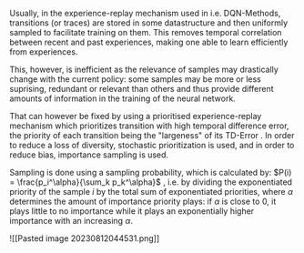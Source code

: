 Usually, in the experience-replay mechanism used in i.e. DQN-Methods, transitions (or traces) are stored in some datastructure and then uniformly sampled to facilitate training on them. 
This removes temporal correlation between recent and past experiences, making one able to learn efficiently from experiences.

This, however, is inefficient as the relevance of samples may drastically change with the current policy: some samples may be more or less suprising, redundant or relevant than others and thus provide different amounts of information in the training of the neural network.

That can however be fixed by using a prioritised experience-replay mechanism which prioritizes transition with high temporal difference error, the priority of each transition being the "largeness" of its TD-Error . In order to reduce a loss of diversity, stochastic prioritization is used, and in order to reduce bias, importance sampling is used. 

Sampling is done using a sampling probability, which is calculated by:
$P(i) = \frac{p_i^\alpha}{\sum_k p_k^\alpha}$ , i.e. by dividing the exponentiated priority of the sample $i$ by the total sum of exponentiated priorities, where $\alpha$ determines the amount of importance priority plays: if $\alpha$ is close to 0, it plays little to no importance while it plays an exponentially higher importance with an increasing $\alpha$. 


![[Pasted image 20230812044531.png]]